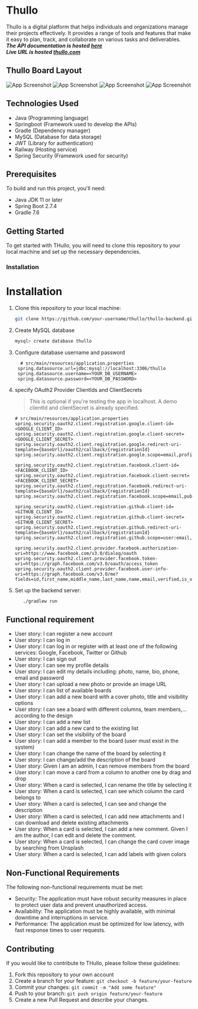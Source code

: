 # Thullo

Thullo is a digital platform that helps individuals and organizations manage their projects effectively. It provides a range of tools and features that make it easy to plan, track, and collaborate on various tasks and deliverables.<br>
***The API documentation is hosted [here](https://documenter.getpostman.com/view/18385063/2s935mt5z6#33376033-2100-4341-9450-dd518daeec8e)***
<br>
***Live URL is hosted [thullo.com](https://thullo-web.netlify.app/login)***

## Thullo Board Layout

![App Screenshot](src/main/resources/static/screenshot2.png)
![App Screenshot](src/main/resources/static/screenshot.png)
![App Screenshot](src/main/resources/static/screenshot3.png)
![App Screenshot](src/main/resources/static/screenshot4.png)

## Technologies Used
- Java (Programming language)
- Springboot (Framework used to develop the APIs)
- Gradle (Dependency manager)
- MySQL (Database for data storage)
- JWT (Library for authentication)
- Railway (Hosting service)
- Spring Security (Framework used for security)

## Prerequisites

To build and run this project, you'll need:

- Java JDK 11 or later
- Spring Boot 2.7.4
- Gradle 7.6



## Getting Started

To get started with THullo, you will need to clone this repository to your local machine and set up the necessary dependencies.

### Installation

# Installation

1. Clone this repository to your local machine:

    ```bash
    git clone https://github.com/your-username/thullo/thullo-backend.git
    ```

2. Create MySQL database

   ```bash
   mysql> create database thullo
   ```

3. Configure database username and password

     ```properties
       # src/main/resources/application.properties
      spring.datasource.url=jdbc:mysql://localhost:3306/thullo
      spring.datasource.username=<YOUR_DB_USERNAME>
      spring.datasource.password=<YOUR_DB_PASSWORD>
     ```

4. specify OAuth2 Provider ClientIds and ClientSecrets
   > This is optional if you're testing the app in localhost. A demo clientId and clientSecret is already specified.

   ```properties
   # src/main/resources/application.properties
   spring.security.oauth2.client.registration.google.client-id=<GOOGLE_CLIENT_ID>
   spring.security.oauth2.client.registration.google.client-secret=<GOOGLE_CLIENT_SECRET>
   spring.security.oauth2.client.registration.google.redirect-uri-template={baseUrl}/oauth2/callback/{registrationId}
   spring.security.oauth2.client.registration.google.scope=email,profile
   
   spring.security.oauth2.client.registration.facebook.client-id=<FACEBOOK_CLIENT_ID>
   spring.security.oauth2.client.registration.facebook.client-secret=<FACEBOOK_CLIENT_SECRET>
   spring.security.oauth2.client.registration.facebook.redirect-uri-template={baseUrl}/oauth2/callback/{registrationId}
   spring.security.oauth2.client.registration.facebook.scope=email,public_profile
   
   spring.security.oauth2.client.registration.github.client-id=<GITHUB_CLIENT_ID>
   spring.security.oauth2.client.registration.github.client-secret=<GITHUB_CLIENT_SECRET>
   spring.security.oauth2.client.registration.github.redirect-uri-template={baseUrl}/oauth2/callback/{registrationId}
   spring.security.oauth2.client.registration.github.scope=user:email,read:user
   
   spring.security.oauth2.client.provider.facebook.authorization-uri=https://www.facebook.com/v3.0/dialog/oauth
   spring.security.oauth2.client.provider.facebook.token-uri=https://graph.facebook.com/v3.0/oauth/access_token
   spring.security.oauth2.client.provider.facebook.user-info-uri=https://graph.facebook.com/v3.0/me?fields=id,first_name,middle_name,last_name,name,email,verified,is_verified,picture.width(250).height(250)
   ```

5. Set up the backend server:
   ```bash
      ./gradlew run
   ```


## Functional requirement

- User story: I can register a new account
- User story: I can log in
- User story: I can log in or register with at least one of the following services: Google, Facebook, Twitter or Github
- User story: I can sign out
- User story: I can see my profile details
- User story: I can edit my details including: photo, name, bio, phone, email and password
- User story: I can upload a new photo or provide an image URL
- User story: I can list of available boards
- User story: I can add a new board with a cover photo, title and visibility options
- User story: I can see a board with different columns, team members,... according to the design
- User story: I can add a new list
- User story: I can add a new card to the existing list
- User story: I can set the visibility of the board
- User story: I can add a member to the board (user must exist in the system)
- User story: I can change the name of the board by selecting it
- User story: I can change/add the description of the board
- User story: Given I am an admin, I can remove members from the board
- User story: I can move a card from a column to another one by drag and drop
- User story: When a card is selected, I can rename the title by selecting it
- User story: When a card is selected, I can see which column the card belongs to
- User story: When a card is selected, I can see and change the description
- User story: When a card is selected, I can add new attachments and I can download and delete existing attachments
- User story: When a card is selected, I can add a new comment. Given I am the author, I can edit and delete the comment.
- User story: When a card is selected, I can change the card cover image by searching from Unsplash
- User story: When a card is selected, I can add labels with given colors

## Non-Functional Requirements

The following non-functional requirements must be met:

- Security: The application must have robust security measures in place to protect user data and prevent unauthorized access.
- Availability: The application must be highly available, with minimal downtime and interruptions in service.
- Performance: The application must be optimized for low latency, with fast response times to user requests.



## Contributing

If you would like to contribute to THullo, please follow these guidelines:

1. Fork this repository to your own account
2. Create a branch for your feature: `git checkout -b feature/your-feature`
3. Commit your changes: `git commit -m "Add some feature"`
4. Push to your branch: `git push origin feature/your-feature`
5. Create a new Pull Request and describe your changes.
